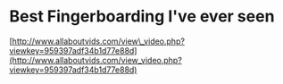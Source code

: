 <!--
id: 7494176
link: http://tumblr.atmos.org/post/7494176/best-fingerboarding-ive-ever-seen
slug: best-fingerboarding-ive-ever-seen
date: Thu Aug 02 2007 11:51:34 GMT-0700 (PDT)
publish: 2007-08-02
tags: 
title: Best Fingerboarding I've ever seen
-->


Best Fingerboarding I've ever seen
==================================

[http://www.allaboutvids.com/view\_video.php?viewkey=959397adf34b1d77e88d](http://www.allaboutvids.com/view_video.php?viewkey=959397adf34b1d77e88d)

